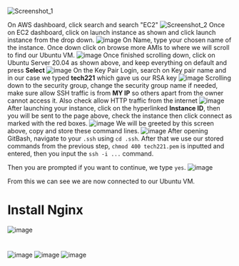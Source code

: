 ![Screenshot_1](https://user-images.githubusercontent.com/129314018/231811265-a7a0d2b8-1867-4ae8-87b6-09727dfe7cce.jpg)

On AWS dashboard, click search and search "EC2"
![Screenshot_2](https://user-images.githubusercontent.com/129314018/231811274-d60ac50e-6dc4-432f-ab21-f782550d8612.jpg)
Once on EC2 dashboard, click on launch instance as shown and click launch instance from the drop down.
![image](https://user-images.githubusercontent.com/129314018/231811419-6b4d7144-9b3a-429e-aac6-bd92d9e401f9.png)
On Name, type your chosen name of the instance. Once down click on browse more AMIs to where we will scroll to find our Ubuntu VM.
![image](https://user-images.githubusercontent.com/129314018/231811598-6aa99fa0-5f8b-49ba-9da3-4b9889eb2bd2.png)
Once finished scrolling down, click on Ubuntu Server 20.04 as shown above, and keep everything on default and press **Select**
![image](https://user-images.githubusercontent.com/129314018/231811830-9365c3e8-bbfa-42be-8ff0-7bfefdde3342.png)
On the Key Pair Login, search on Key pair name and in our case we typed **tech221** which gave us our RSA key
![image](https://user-images.githubusercontent.com/129314018/231828793-417f9319-f387-4be5-8703-308c8bc3f930.png)
Scrolling down to the security group, change the security group name if needed, make sure allow SSH traffic is from **MY IP** so others apart from the owner cannot access it. Also check allow HTTP traffic from the internet
![image](https://user-images.githubusercontent.com/129314018/231814271-86fa9ac5-2ca8-4058-b4bb-435964f33390.png)
After launching your instance, click on the hyperlinked **Instance ID**, then you will be sent to the page above, check the instance then click connect as marked with the red boxes.
![image](https://user-images.githubusercontent.com/129314018/231814448-e8bafd93-22bf-4e8e-8835-8f63246044fe.png)
We will be greeted by this screen above, copy and store these command lines.
![image](https://user-images.githubusercontent.com/129314018/231815076-161c9994-b7c9-4bee-840e-a4763909f6da.png)
After opening GitBash, navigate to your `.ssh` using `cd .ssh`. After that we use our stored commands from the previous step, `chmod 400 tech221.pem` is inputted and entered, then you input the `ssh -i ...` command.

Then you are prompted if you want to continue, we type `yes`.
![image](https://user-images.githubusercontent.com/129314018/231815244-2c255a50-f611-4f75-9031-39eb4f556bdb.png)

From this we can see we are now connected to our Ubuntu VM.

# Install Nginx

![image](https://user-images.githubusercontent.com/129314018/231816432-d4c7e2c7-b439-4c32-8f3c-1556c82e9acf.png)

#


![image](https://user-images.githubusercontent.com/129314018/231816774-fa463227-5da3-46d2-8c09-650686367d25.png)
![image](https://user-images.githubusercontent.com/129314018/231818172-74f4af87-02fc-414f-8d4d-35f7ea3b7bc8.png)
![image](https://user-images.githubusercontent.com/129314018/231818823-0c0c5217-5ac3-46d2-9205-692d8734630c.png)
